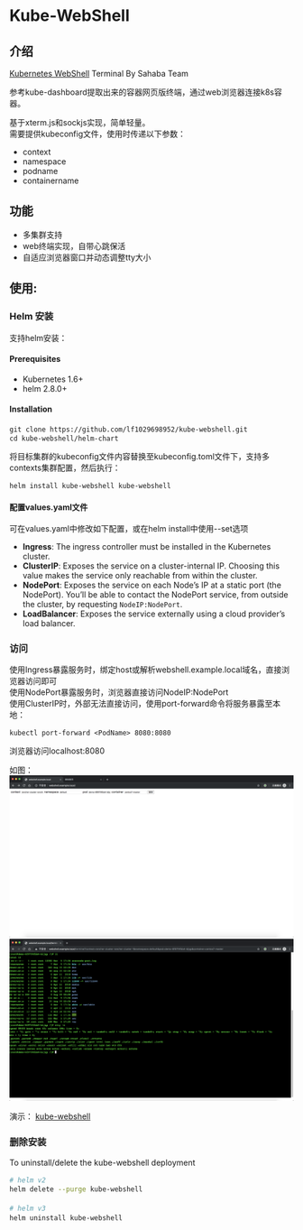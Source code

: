 # Kube-WebShell

## 介绍
[Kubernetes WebShell](https://github.com/lf1029698952/kube-webshell) Terminal By Sahaba Team

参考kube-dashboard提取出来的容器网页版终端，通过web浏览器连接k8s容器。  

基于xterm.js和sockjs实现，简单轻量。  
需要提供kubeconfig文件，使用时传递以下参数：  

- context
- namespace
- podname
- containername

## 功能

- 多集群支持
- web终端实现，自带心跳保活
- 自适应浏览器窗口并动态调整tty大小


## 使用:

### Helm 安装
支持helm安装：

#### Prerequisites

- Kubernetes 1.6+
- helm 2.8.0+

#### Installation
```
git clone https://github.com/lf1029698952/kube-webshell.git
cd kube-webshell/helm-chart
```
将目标集群的kubeconfig文件内容替换至kubeconfig.toml文件下，支持多contexts集群配置，然后执行：
```
helm install kube-webshell kube-webshell
```

#### 配置values.yaml文件

可在values.yaml中修改如下配置，或在helm install中使用--set选项

- **Ingress**: The ingress controller must be installed in the Kubernetes cluster.  
- **ClusterIP**: Exposes the service on a cluster-internal IP. Choosing this value makes the service only reachable from within the cluster.
- **NodePort**: Exposes the service on each Node’s IP at a static port (the NodePort). You’ll be able to contact the NodePort service, from outside the cluster, by requesting `NodeIP:NodePort`. 
- **LoadBalancer**: Exposes the service externally using a cloud provider’s load balancer.  

### 访问
使用Ingress暴露服务时，绑定host或解析webshell.example.local域名，直接浏览器访问即可  
使用NodePort暴露服务时，浏览器直接访问NodeIP:NodePort  
使用ClusterIP时，外部无法直接访问，使用port-forward命令将服务暴露至本地：
```
kubectl port-forward <PodName> 8080:8080
```

浏览器访问localhost:8080  

如图：
![kube-webshell](images/kube-webshell-index.png)
![kube-webshell](images/kube-webshell.png)

演示：
[kube-webshell](images/kube-webshell.mov)

### 删除安装

To uninstall/delete the kube-webshell deployment

```bash
# helm v2
helm delete --purge kube-webshell

# helm v3
helm uninstall kube-webshell
```
